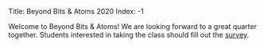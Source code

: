 Title: Beyond Bits & Atoms 2020
Index: -1

Welcome to Beyond Bits & Atoms! We are looking forward to a great quarter together. Students interested in taking the class should fill out the [survey]({filename}/pages/survey.md).
